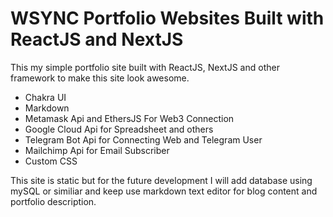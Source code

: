 # WSYNC Portfolio Websites Built with ReactJS and NextJS

This my simple portfolio site built with ReactJS, NextJS and other framework to make this site look awesome. 

- Chakra UI
- Markdown
- Metamask Api and EthersJS For Web3 Connection
- Google Cloud Api for Spreadsheet and others
- Telegram Bot Api for Connecting Web and Telegram User
- Mailchimp Api for Email Subscriber
- Custom CSS

This site is static but for the future development I will add database using mySQL or similiar and keep use markdown text editor for blog content and portfolio description.